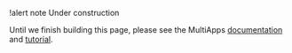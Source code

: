 !alert note
Under construction

Until we finish building this page, please see the MultiApps [documentation](https://mooseframework.inl.gov/syntax/MultiApps) and [tutorial](https://mooseframework.inl.gov/getting_started/examples_and_tutorials/tutorial02_multiapps/index.html).
